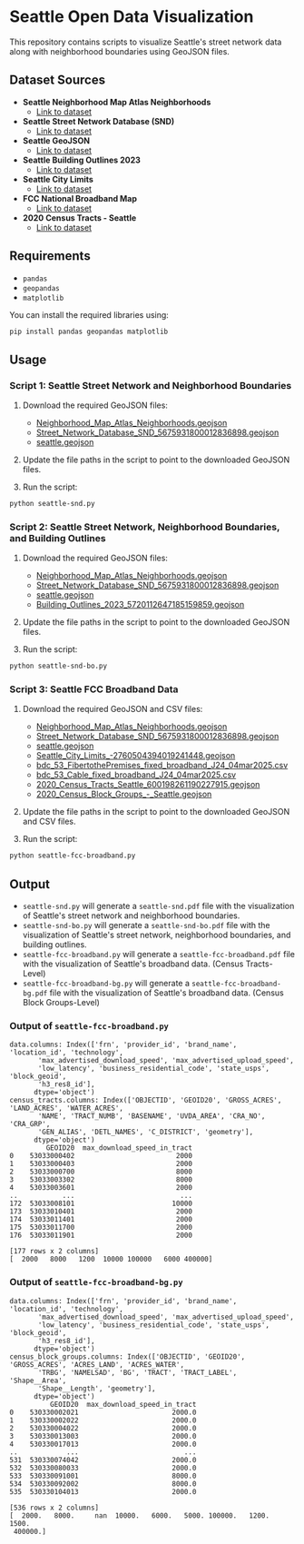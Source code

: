 # Seattle Open Data Visualization

This repository contains scripts to visualize Seattle's street network data along with neighborhood boundaries using GeoJSON files.

## Dataset Sources

- **Seattle Neighborhood Map Atlas Neighborhoods**
  - [Link to dataset](https://data-seattlecitygis.opendata.arcgis.com/datasets/SeattleCityGIS::neighborhood-map-atlas-neighborhoods)
- **Seattle Street Network Database (SND)**
  - [Link to dataset](https://data-seattlecitygis.opendata.arcgis.com/datasets/street-network-database-snd-1)
- **Seattle GeoJSON**
  - [Link to dataset](https://polygons.openstreetmap.fr/get_geojson.py?id=237385&params=0)
- **Seattle Building Outlines 2023**
  - [Link to dataset](https://data-seattlecitygis.opendata.arcgis.com/datasets/SeattleCityGIS::building-outlines-2023/about)
- **Seattle City Limits**
  - [Link to dataset](https://data-seattlecitygis.opendata.arcgis.com/maps/seattle-city-limits-2)
- **FCC National Broadband Map**
  - [Link to dataset](https://broadbandmap.fcc.gov/data-download)
- **2020 Census Tracts - Seattle**
  - [Link to dataset](https://data-seattlecitygis.opendata.arcgis.com/datasets/SeattleCityGIS::2020-census-tracts-seattle/)

## Requirements

- `pandas`
- `geopandas`
- `matplotlib`

You can install the required libraries using:
```bash
pip install pandas geopandas matplotlib
```

## Usage

### Script 1: Seattle Street Network and Neighborhood Boundaries

1. Download the required GeoJSON files:
    - [Neighborhood_Map_Atlas_Neighborhoods.geojson](https://data-seattlecitygis.opendata.arcgis.com/datasets/SeattleCityGIS::neighborhood-map-atlas-neighborhoods)
    - [Street_Network_Database_SND_5675931800012836898.geojson](https://data-seattlecitygis.opendata.arcgis.com/datasets/street-network-database-snd-1)
    - [seattle.geojson](https://polygons.openstreetmap.fr/get_geojson.py?id=237385&params=0)

2. Update the file paths in the script to point to the downloaded GeoJSON files.

3. Run the script:
```bash
python seattle-snd.py
```

### Script 2: Seattle Street Network, Neighborhood Boundaries, and Building Outlines

1. Download the required GeoJSON files:
    - [Neighborhood_Map_Atlas_Neighborhoods.geojson](https://data-seattlecitygis.opendata.arcgis.com/datasets/SeattleCityGIS::neighborhood-map-atlas-neighborhoods)
    - [Street_Network_Database_SND_5675931800012836898.geojson](https://data-seattlecitygis.opendata.arcgis.com/datasets/street-network-database-snd-1)
    - [seattle.geojson](https://polygons.openstreetmap.fr/get_geojson.py?id=237385&params=0)
    - [Building_Outlines_2023_5720112647185159859.geojson](https://data-seattlecitygis.opendata.arcgis.com/datasets/SeattleCityGIS::building-outlines-2023/about)

2. Update the file paths in the script to point to the downloaded GeoJSON files.

3. Run the script:
```bash
python seattle-snd-bo.py
```

### Script 3: Seattle FCC Broadband Data

1. Download the required GeoJSON and CSV files:
    - [Neighborhood_Map_Atlas_Neighborhoods.geojson](https://data-seattlecitygis.opendata.arcgis.com/datasets/SeattleCityGIS::neighborhood-map-atlas-neighborhoods)
    - [Street_Network_Database_SND_5675931800012836898.geojson](https://data-seattlecitygis.opendata.arcgis.com/datasets/street-network-database-snd-1)
    - [seattle.geojson](https://polygons.openstreetmap.fr/get_geojson.py?id=237385&params=0)
    - [Seattle_City_Limits_-2760504394019241448.geojson](https://data-seattlecitygis.opendata.arcgis.com/maps/seattle-city-limits-2)
    - [bdc_53_FibertothePremises_fixed_broadband_J24_04mar2025.csv](https://broadbandmap.fcc.gov/data-download)
    - [bdc_53_Cable_fixed_broadband_J24_04mar2025.csv](https://broadbandmap.fcc.gov/data-download)
    - [2020_Census_Tracts_Seattle_600198261190227915.geojson](https://data-seattlecitygis.opendata.arcgis.com/datasets/SeattleCityGIS::2020-census-tracts-seattle)
    - [2020_Census_Block_Groups_-_Seattle.geojson](https://data-seattlecitygis.opendata.arcgis.com/datasets/SeattleCityGIS::2020-census-block-groups-seattle-1)

2. Update the file paths in the script to point to the downloaded GeoJSON and CSV files.

3. Run the script:
```bash
python seattle-fcc-broadband.py
```

## Output

- `seattle-snd.py` will generate a `seattle-snd.pdf` file with the visualization of Seattle's street network and neighborhood boundaries.
- `seattle-snd-bo.py` will generate a `seattle-snd-bo.pdf` file with the visualization of Seattle's street network, neighborhood boundaries, and building outlines.
- `seattle-fcc-broadband.py` will generate a `seattle-fcc-broadband.pdf` file with the visualization of Seattle's broadband data. (Census Tracts-Level)
- `seattle-fcc-broadband-bg.py` will generate a `seattle-fcc-broadband-bg.pdf` file with the visualization of Seattle's broadband data. (Census Block Groups-Level)
### Output of `seattle-fcc-broadband.py`
```
data.columns: Index(['frn', 'provider_id', 'brand_name', 'location_id', 'technology',
       'max_advertised_download_speed', 'max_advertised_upload_speed',
       'low_latency', 'business_residential_code', 'state_usps', 'block_geoid',
       'h3_res8_id'],
      dtype='object')
census_tracts.columns: Index(['OBJECTID', 'GEOID20', 'GROSS_ACRES', 'LAND_ACRES', 'WATER_ACRES',
       'NAME', 'TRACT_NUMB', 'BASENAME', 'UVDA_AREA', 'CRA_NO', 'CRA_GRP',
       'GEN_ALIAS', 'DETL_NAMES', 'C_DISTRICT', 'geometry'],
      dtype='object')
         GEOID20  max_download_speed_in_tract
0    53033000402                         2000
1    53033000403                         2000
2    53033000700                         8000
3    53033003302                         8000
4    53033003601                         2000
..           ...                          ...
172  53033008101                        10000
173  53033010401                         2000
174  53033011401                         2000
175  53033011700                         2000
176  53033011901                         2000

[177 rows x 2 columns]
[  2000   8000   1200  10000 100000   6000 400000]
```

### Output of `seattle-fcc-broadband-bg.py`
```
data.columns: Index(['frn', 'provider_id', 'brand_name', 'location_id', 'technology',
       'max_advertised_download_speed', 'max_advertised_upload_speed',
       'low_latency', 'business_residential_code', 'state_usps', 'block_geoid',
       'h3_res8_id'],
      dtype='object')
census_block_groups.columns: Index(['OBJECTID', 'GEOID20', 'GROSS_ACRES', 'ACRES_LAND', 'ACRES_WATER',
       'TRBG', 'NAMELSAD', 'BG', 'TRACT', 'TRACT_LABEL', 'Shape__Area',
       'Shape__Length', 'geometry'],
      dtype='object')
          GEOID20  max_download_speed_in_tract
0    530330002021                       2000.0
1    530330002022                       2000.0
2    530330004022                       2000.0
3    530330013003                       2000.0
4    530330017013                       2000.0
..            ...                          ...
531  530330074042                       2000.0
532  530330080033                       2000.0
533  530330091001                       8000.0
534  530330092002                       8000.0
535  530330104013                       2000.0

[536 rows x 2 columns]
[  2000.   8000.     nan  10000.   6000.   5000. 100000.   1200.   1500.
 400000.]
```
